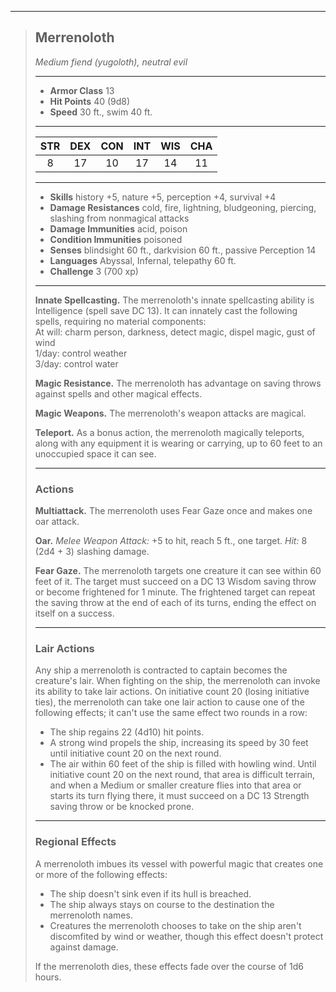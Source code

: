 ***
> ## Merrenoloth
> *Medium fiend (yugoloth), neutral evil*
> 
> ***
> 
> - **Armor Class** 13
> - **Hit Points** 40 (9d8)
> - **Speed** 30 ft., swim 40 ft.
> 
> ***
> 
> |STR|DEX|CON|INT|WIS|CHA|
> |:---:|:---:|:---:|:---:|:---:|:---:|
> |8|17|10|17|14|11|
> 
> ***
> 
> - **Skills** history +5, nature +5, perception +4, survival +4
> - **Damage Resistances** cold, fire, lightning, bludgeoning, piercing, slashing from nonmagical attacks
> - **Damage Immunities** acid, poison
> - **Condition Immunities** poisoned
> - **Senses** blindsight 60 ft., darkvision 60 ft., passive Perception 14
> - **Languages** Abyssal, Infernal, telepathy 60 ft.
> - **Challenge** 3 (700 xp)
> 
> ***
> 
> **Innate Spellcasting.** The merrenoloth's innate spellcasting ability is Intelligence (spell save DC 13). It can innately cast the following spells, requiring no material components:  
> At will: charm person, darkness, detect magic, dispel magic, gust of wind  
> 1/day: control weather  
> 3/day: control water
> 
> **Magic Resistance.** The merrenoloth has advantage on saving throws against spells and other magical effects.
> 
> **Magic Weapons.** The merrenoloth's weapon attacks are magical.
> 
> **Teleport.** As a bonus action, the merrenoloth magically teleports, along with any equipment it is wearing or carrying, up to 60 feet to an unoccupied space it can see.
> 
> ***
> 
> ### Actions
> **Multiattack.** The merrenoloth uses Fear Gaze once and makes one oar attack.
> 
> **Oar.** *Melee Weapon Attack:* +5 to hit, reach 5 ft., one target. *Hit:* 8 (2d4 + 3) slashing damage.
> 
> **Fear Gaze.** The merrenoloth targets one creature it can see within 60 feet of it. The target must succeed on a DC 13 Wisdom saving throw or become frightened for 1 minute. The frightened target can repeat the saving throw at the end of each of its turns, ending the effect on itself on a success.
> 
> ***
> 
> ### Lair Actions
> Any ship a merrenoloth is contracted to captain becomes the creature's lair. When fighting on the ship, the merrenoloth can invoke its ability to take lair actions. On initiative count 20 (losing initiative ties), the merrenoloth can take one lair action to cause one of the following effects; it can't use the same effect two rounds in a row:
> - The ship regains 22 (4d10) hit points.  
> - A strong wind propels the ship, increasing its speed by 30 feet until initiative count 20 on the next round.  
> - The air within 60 feet of the ship is filled with howling wind. Until initiative count 20 on the next round, that area is difficult terrain, and when a Medium or smaller creature flies into that area or starts its turn flying there, it must succeed on a DC 13 Strength saving throw or be knocked prone.
> 
> ***
> 
> ### Regional Effects
> A merrenoloth imbues its vessel with powerful magic that creates one or more of the following effects:
> - The ship doesn't sink even if its hull is breached.  
> - The ship always stays on course to the destination the merrenoloth names.  
> - Creatures the merrenoloth chooses to take on the ship aren't discomfited by wind or weather, though this effect doesn't protect against damage.
> 
> If the merrenoloth dies, these effects fade over the course of 1d6 hours.